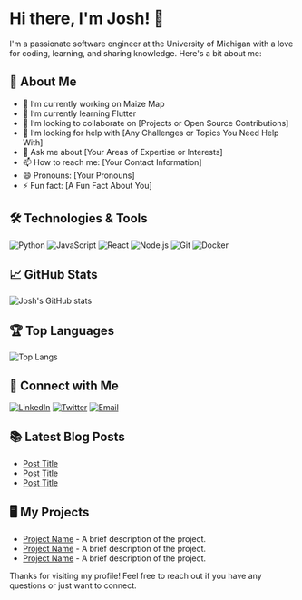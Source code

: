 # Hi there, I'm Josh! 👋

I'm a passionate software engineer at the University of Michigan with a love for coding, learning, and sharing knowledge. Here's a bit about me:

## 🚀 About Me

- 🔭 I’m currently working on Maize Map
- 🌱 I’m currently learning Flutter
- 👯 I’m looking to collaborate on [Projects or Open Source Contributions]
- 🤔 I’m looking for help with [Any Challenges or Topics You Need Help With]
- 💬 Ask me about [Your Areas of Expertise or Interests]
- 📫 How to reach me: [Your Contact Information]
- 😄 Pronouns: [Your Pronouns]
- ⚡ Fun fact: [A Fun Fact About You]

## 🛠️ Technologies & Tools

![Python](https://img.shields.io/badge/-Python-black?style=flat-square&logo=python)
![JavaScript](https://img.shields.io/badge/-JavaScript-black?style=flat-square&logo=javascript)
![React](https://img.shields.io/badge/-React-black?style=flat-square&logo=react)
![Node.js](https://img.shields.io/badge/-Node.js-black?style=flat-square&logo=node.js)
![Git](https://img.shields.io/badge/-Git-black?style=flat-square&logo=git)
![Docker](https://img.shields.io/badge/-Docker-black?style=flat-square&logo=docker)

## 📈 GitHub Stats

![Josh's GitHub stats](https://github-readme-stats.vercel.app/api?username=joshyyjosh&show_icons=true&theme=radical)

## 🏆 Top Languages

![Top Langs](https://github-readme-stats.vercel.app/api/top-langs/?username=joshyyjosh&layout=compact&theme=radical)

## 🔗 Connect with Me

[![LinkedIn](https://img.shields.io/badge/-LinkedIn-black?style=flat-square&logo=linkedin)](https://www.linkedin.com/in/your-profile)
[![Twitter](https://img.shields.io/badge/-Twitter-black?style=flat-square&logo=twitter)](https://twitter.com/your-profile)
[![Email](https://img.shields.io/badge/-Email-black?style=flat-square&logo=gmail)](mailto:your-email@example.com)

## 📚 Latest Blog Posts

<!-- BLOG-POST-LIST:START -->
- [Post Title](https://your-blog-link)
- [Post Title](https://your-blog-link)
- [Post Title](https://your-blog-link)
<!-- BLOG-POST-LIST:END -->

<!-- You can create a workflow to automatically update this section based on your latest blog posts. -->

## 🖥️ My Projects

- [Project Name](https://github.com/joshyyjosh/project-name) - A brief description of the project.
- [Project Name](https://github.com/joshyyjosh/project-name) - A brief description of the project.
- [Project Name](https://github.com/joshyyjosh/project-name) - A brief description of the project.

<!-- You can add more sections if needed, such as 'Achievements', 'Certifications', etc. -->

Thanks for visiting my profile! Feel free to reach out if you have any questions or just want to connect.
